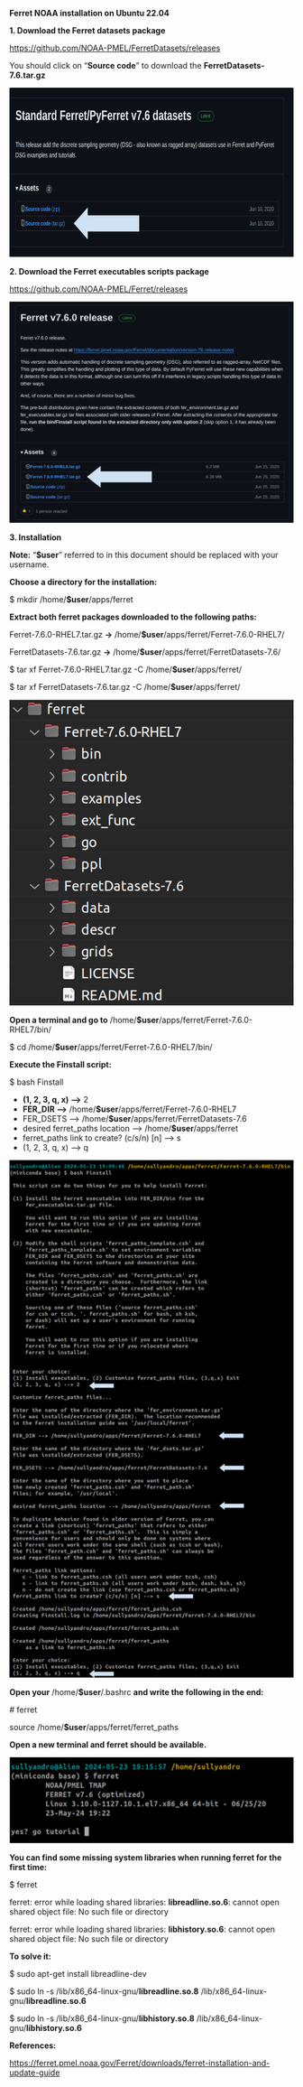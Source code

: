 **Ferret NOAA installation on Ubuntu 22.04**


**1\. Download the Ferret datasets package**

<https://github.com/NOAA-PMEL/FerretDatasets/releases>

You should click on “**Source code**” to download the **FerretDatasets-7.6.tar.gz**

<img src="https://github.com/sullyandro/Ferret_NOAA_installation_on_Ubuntu22-04/blob/main/figure1.png" height="300">


**2\. Download the Ferret executables scripts package**

<https://github.com/NOAA-PMEL/Ferret/releases>

![](https://github.com/sullyandro/Ferret_NOAA_installation_on_Ubuntu22-04/blob/main/figure2.png)

**3\. Installation**

**Note:** “**$user**” referred to in this document should be replaced with your username.

**Choose a directory for the installation:**

$ mkdir /home/**$user**/apps/ferret

**Extract both ferret packages downloaded to the following paths:**

Ferret-7.6.0-RHEL7.tar.gz **->** /home/**$user**/apps/ferret/Ferret-7.6.0-RHEL7/

FerretDatasets-7.6.tar.gz **->** /home/**$user**/apps/ferret/FerretDatasets-7.6/

$ tar xf Ferret-7.6.0-RHEL7.tar.gz -C /home/**$user**/apps/ferret/

$ tar xf FerretDatasets-7.6.tar.gz -C /home/**$user**/apps/ferret/

![](https://github.com/sullyandro/Ferret_NOAA_installation_on_Ubuntu22-04/blob/main/figure3.png)

**Open a terminal and go to** /home/**$user**/apps/ferret/Ferret-7.6.0-RHEL7/bin/

$ cd /home/**$user**/apps/ferret/Ferret-7.6.0-RHEL7/bin/

**Execute the Finstall script:**

$ bash Finstall

- **(1, 2, 3, q, x) -->** 2
- **FER_DIR -->** /home/**$user**/apps/ferret/Ferret-7.6.0-RHEL7
- FER_DSETS --> /home/**$user**/apps/ferret/FerretDatasets-7.6
- desired ferret_paths location --> /home/**$user**/apps/ferret
- ferret_paths link to create? (c/s/n) \[n\] --> s
- (1, 2, 3, q, x) --> q

![](https://github.com/sullyandro/Ferret_NOAA_installation_on_Ubuntu22-04/blob/main/figure4.png)

**Open your** /home/**$user**/.bashrc **and write the following in the end:**

\# ferret

source /home/**$user**/apps/ferret/ferret_paths

**Open a new terminal and ferret should be available.**

![](https://github.com/sullyandro/Ferret_NOAA_installation_on_Ubuntu22-04/blob/main/figure5.png)

**You can find some missing system libraries when running ferret for the first time:**

$ ferret

ferret: error while loading shared libraries: **libreadline.so.6**: cannot open shared object file: No such file or directory

ferret: error while loading shared libraries: **libhistory.so.6**: cannot open shared object file: No such file or directory

**To solve it:**

$ sudo apt-get install libreadline-dev

$ sudo ln -s /lib/x86_64-linux-gnu/**libreadline.so.8** /lib/x86_64-linux-gnu/**libreadline.so.6**

$ sudo ln -s /lib/x86_64-linux-gnu/**libhistory.so.8** /lib/x86_64-linux-gnu/**libhistory.so.6**


**References:**

https://ferret.pmel.noaa.gov/Ferret/downloads/ferret-installation-and-update-guide

